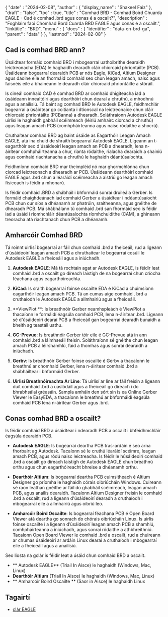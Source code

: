 {
  "date" : "2024-02-08",
  "author" : {
    "display_name" : "Shakeel Faiz"
},
  "draft" : "false",
  "toc" : true,
  "title" : "Comhad BRD - Comhad Boird Chuarda EAGLE - Cad é comhad .brd agus conas é a oscailt?",
  "description" : "Foghlaim faoi Chomhad Bord Cuarda BRD EAGLE agus conas é a oscailt.",
  "linktitle" : "BRD",
  "menu" : {
    "docs" : {
      "identifier" : "data-en-brd-ga",
      "parent" : "data"
}
},
  "lastmod" : "2024-02-08"
}

## Cad is comhad BRD ann?

Úsáidtear formáid comhaid BRD i mbogearraí uathoibrithe dearaidh leictreonacha (EDA) le haghaidh dearadh cláir chiorcaid phriontáilte (PCB). Úsáideann bogearraí dearaidh PCB ar nós Eagle, KiCad, Altium Designer agus daoine eile an fhormáid comhaid seo chun leagan amach, naisc agus faisnéis eile a bhaineann le dearadh cláir chiorcaid phriontáilte a stóráil.

Is cineál comhaid CAD é comhad BRD ar comhaid dhigiteacha iad a úsáideann innealtóirí agus dearthóirí chun dearaí a chruthú, a mhodhnú agus a anailísiú. Tá baint ag comhad BRD le Autodesk EAGLE, feidhmchlár bogearraí a úsáidtear go coitianta i dtionscal na leictreonaice chun cláir chiorcaid phriontáilte (PCBanna) a dhearadh. Soláthraíonn Autodesk EAGLE uirlisí le haghaidh gabháil scéimreach (léiriú amhairc ciorcad a chruthú) agus leagan amach PCB (comhpháirteanna agus naisc ródaithe a shocrú).

Cruthaítear comhad BRD ag baint úsáide as Eagarthóir Leagan Amach EAGLE, atá ina chuid de shraith bogearraí Autodesk EAGLE. Ligeann an t-eagarthóir seo d'úsáideoirí leagan amach an PCB a dhearadh, lena n-áirítear comhpháirteanna a chur, rianta ródaithe, rialacha dearaidh a shainiú agus comhaid riachtanacha a chruthú le haghaidh déantúsaíochta.

Feidhmíonn comhaid BRD mar theimpléid nó mar ghormchlónna chun ciorcad leictreonach a dhearadh ar PCB. Úsáideann dearthóirí comhaid EAGLE agus .brd chun a léaráidí scéimeacha a aistriú go leagan amach fisiceach is féidir a mhonarú.

Is féidir comhaid .BRD a shábháil i bhformáid sonraí druileála Gerber. Is formáid chaighdeánach iad comhaid Gerber a úsáidtear i ndéantúsaíocht PCB chun cur síos a dhéanamh ar phatrúin, sraitheanna, agus gnéithe de dhearadh PCB. Má shábhálann tú comhaid .brd san fhormáid seo is féidir iad a úsáid i ríomhchláir déantúsaíochta ríomhchuidithe (CAM), a ghineann treoracha atá riachtanach chun PCB a dhéanamh.

## Amharcóir Comhad BRD

Tá roinnt uirlisí bogearraí ar fáil chun comhaid .brd a fheiceáil, rud a ligeann d'úsáideoirí leagan amach PCB a chruthaítear le bogearraí cosúil le Autodesk EAGLE a fheiceáil agus a iniúchadh.

1.  **Autodesk EAGLE**: Má tá rochtain agat ar Autodesk EAGLE, is féidir leat comhaid .brd a oscailt go díreach laistigh de na bogearraí chun críocha féachana agus eagarthóireachta.
    
2.  **KiCad**: Is sraith bogearraí foinse oscailte EDA é KiCad a chuimsíonn eagarthóir leagan amach PCB. Tá an cumas aige comhaid . brd a cruthaíodh le Autodesk EAGLE a allmhairiú agus a fheiceáil.
    
3.  **ViewPlot **: Is breathnóir Gerber neamhspleách é ViewPlot a thacaíonn le formáidí éagsúla comhaid PCB, lena n-áirítear .brd. Ligeann sé d'úsáideoirí dearaí PCB a fheiceáil gan bogearraí dearadh bunaidh a bheith ag teastáil uathu.
    
4.  **GC-Prevue**: Is breathnóir Gerber tóir eile é GC-Prevue atá in ann comhaid .brd a láimhseáil freisin. Soláthraíonn sé gnéithe chun leagan amach PCB a léirshamhlú, faid a thomhas agus sonraí dearaidh a iniúchadh.
    
5.  **Gerbv**: Is breathnóir Gerber foinse oscailte é Gerbv a thacaíonn le breathnú ar chomhaid Gerber, lena n-áirítear comhaid .brd a shábháiltear i bhformáid Gerber.
    
6.  **Uirlisí Breathnóireachta Ar Líne**: Tá uirlisí ar líne ar fáil freisin a ligeann duit comhaid .brd a uaslódáil agus a fheiceáil go díreach i do bhrabhsálaí gréasáin. Sampla amháin den sórt sin is ea Online Gerber Viewer le EasyEDA, a thacaíonn le breathnú ar bhformáidí éagsúla comhaid PCB lena n-áirítear Gerber agus .brd.

## Conas comhad BRD a oscailt?

Is féidir comhaid BRD a úsáidtear i ndearadh PCB a oscailt i bhfeidhmchláir éagsúla dearaidh PCB.

- **Autodesk EAGLE**: Is bogearraí deartha PCB tras-ardáin é seo arna fhorbairt ag Autodesk. Tacaíonn sé le cruthú léaráidí scéimre, leagan amach PCB, agus ródú naisc leictreacha. Is féidir le húsáideoirí comhaid .brd a oscailt go díreach laistigh de Autodesk EAGLE chun breathnú orthu agus chun eagarthóireacht bhreise a dhéanamh orthu.
    
- **Dearthóir Altium**: Is bogearraí deartha PCB cuimsitheach é Altium Designer go príomha le haghaidh córais oibriúcháin Windows. Cuireann sé raon leathan gnéithe ar fáil do ghabháil scéimreach, leagan amach PCB, agus anailís dearaidh. Tacaíonn Altium Designer freisin le comhaid .brd a oscailt, rud a ligeann d'úsáideoirí dearadh a cruthaíodh i mbogearraí eile a allmhairiú agus oibriú leo.
    
- **Amharcóir Boird Oscailte**: Is bogearraí féachana PCB é Open Board Viewer atá deartha go sonrach do chórais oibriúcháin Linux. Is uirlis foinse oscailte í a ligeann d’úsáideoirí leagan amach PCB a shamhlú, comhpháirteanna a iniúchadh, agus sonraí ródaithe a athbhreithniú. Tacaíonn Open Board Viewer le comhaid .brd a oscailt, rud a chuireann ar chumas úsáideoirí ar ardáin Linux dearaí a cruthaíodh i mbogearraí eile a fheiceáil agus a anailísiú.

Seo liosta na gclár is féidir leat a úsáid chun comhaid BRD a oscailt.

- ** Autodesk EAGLE** (Triail In Aisce) le haghaidh (Windows, Mac, Linux)
- **Dearthóir Altium** (Triail In Aisce) le haghaidh (Windows, Mac, Linux)
- ** Amharcóir Boird Oscailte ** (Saor in Aisce) le haghaidh Linux

## Tagairtí
* [clár EAGLE](https://en.wikipedia.org/wiki/EAGLE_(program))


